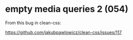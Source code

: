 # empty media queries 2 (054)

From this bug in clean-css:

https://github.com/jakubpawlowicz/clean-css/issues/117
